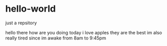 # hello-world
just a repsitory

hello there how are you doing today
i love apples they are the best
im also really tired since im awake from 8am to 9:45pm
